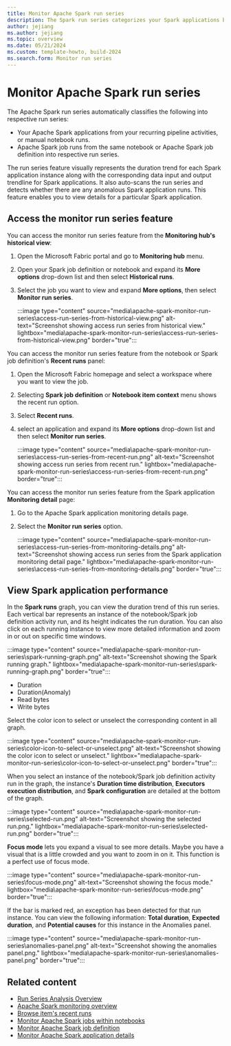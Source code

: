 ```yaml
---
title: Monitor Apache Spark run series
description: The Spark run series categorizes your Spark applications based on recurring pipeline activities, manual notebook runs, or Spark job runs.
author: jejiang
ms.author: jejiang
ms.topic: overview
ms.date: 05/21/2024
ms.custom: template-howto, build-2024
ms.search.form: Monitor run series
---
```


# Monitor Apache Spark run series

The Apache Spark run series automatically classifies the following into respective run series:

* Your Apache Spark applications from your recurring pipeline activities, or manual notebook runs. 
* Apache Spark job runs from the same notebook or Apache Spark job definition into respective run series. 

The run series feature visually represents the duration trend for each Spark application instance along with the corresponding data input and output trendline for Spark applications. It also auto-scans the run series and detects whether there are any anomalous Spark application runs. This feature enables you to view details for a particular Spark application.

## Access the monitor run series feature

You can access the monitor run series feature from the **Monitoring hub's historical view**:

1. Open the Microsoft Fabric portal and go to **Monitoring hub** menu.
2. Open your Spark job definition or notebook and expand its **More options** drop-down list and then select **Historical runs**.
3. Select the job you want to view and expand **More options**, then select **Monitor run series**.

    :::image type="content" source="media\apache-spark-monitor-run-series\access-run-series-from-historical-view.png" alt-text="Screenshot showing access run series from historical view." lightbox="media\apache-spark-monitor-run-series\access-run-series-from-historical-view.png" border="true":::

You can access the monitor run series feature from the notebook or Spark job definition's **Recent runs** panel:

1. Open the Microsoft Fabric homepage and select a workspace where you want to view the job.
2. Selecting **Spark job definition** or **Notebook item context** menu shows the recent run option.
3. Select **Recent runs**.
4. select an application and expand its **More options** drop-down list and then select **Monitor run series**.

    :::image type="content" source="media\apache-spark-monitor-run-series\access-run-series-from-recent-run.png" alt-text="Screenshot showing access run series from recent run." lightbox="media\apache-spark-monitor-run-series\access-run-series-from-recent-run.png" border="true":::

You can access the monitor run series feature from the Spark application **Monitoring detail** page:

1. Go to the Apache Spark application monitoring details page.
2. Select the **Monitor run series** option.

    :::image type="content" source="media\apache-spark-monitor-run-series\access-run-series-from-monitoring-details.png" alt-text="Screenshot showing access run series from the Spark application monitoring detail page." lightbox="media\apache-spark-monitor-run-series\access-run-series-from-monitoring-details.png" border="true":::

## View Spark application performance

In the **Spark runs** graph, you can view the duration trend of this run series. Each vertical bar represents an instance of the notebook/Spark job definition activity run, and its height indicates the run duration. You can also click on each running instance to view more detailed information and zoom in or out on specific time windows.
    
:::image type="content" source="media\apache-spark-monitor-run-series\spark-running-graph.png" alt-text="Screenshot showing the Spark running graph." lightbox="media\apache-spark-monitor-run-series\spark-running-graph.png" border="true":::

- Duration
- Duration(Anomaly)
- Read bytes
- Write bytes

Select the color icon to select or unselect the corresponding content in all graph.

:::image type="content" source="media\apache-spark-monitor-run-series\color-icon-to-select-or-unselect.png" alt-text="Screenshot showing the color icon to select or unselect." lightbox="media\apache-spark-monitor-run-series\color-icon-to-select-or-unselect.png" border="true":::

When you select an instance of the notebook/Spark job definition activity run in the graph, the instance's **Duration time distribution**, **Executors execution distribution**, and **Spark configuration** are detailed at the bottom of the graph.

:::image type="content" source="media\apache-spark-monitor-run-series\selected-run.png" alt-text="Screenshot showing the selected run.png." lightbox="media\apache-spark-monitor-run-series\selected-run.png" border="true":::

**Focus mode** lets you expand a visual to see more details. Maybe you have a visual that is a little crowded and you want to zoom in on it. This function is a perfect use of focus mode.

:::image type="content" source="media\apache-spark-monitor-run-series\focus-mode.png" alt-text="Screenshot showing the focus mode." lightbox="media\apache-spark-monitor-run-series\focus-mode.png" border="true":::

If the bar is marked red, an exception has been detected for that run instance. You can view the following information: **Total duration**, **Expected duration**, and **Potential causes** for this instance in the Anomalies panel.

:::image type="content" source="media\apache-spark-monitor-run-series\anomalies-panel.png" alt-text="Screenshot showing the anomalies panel.png." lightbox="media\apache-spark-monitor-run-series\anomalies-panel.png" border="true":::

## Related content

- [Run Series Analysis Overview](run-series-analyisis-overview.md)
- [Apache Spark monitoring overview](spark-monitoring-overview.md)
- [Browse item's recent runs](spark-item-recent-runs.md)
- [Monitor Apache Spark jobs within notebooks](spark-monitor-debug.md)
- [Monitor Apache Spark job definition](monitor-spark-job-definitions.md)
- [Monitor Apache Spark application details](spark-detail-monitoring.md)
